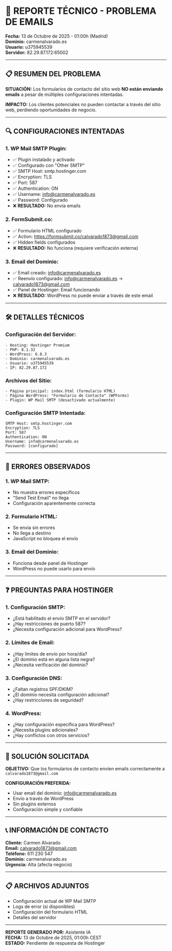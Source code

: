 # 🚨 REPORTE TÉCNICO - PROBLEMA DE EMAILS
**Fecha:** 13 de Octubre de 2025 - 01:00h (Madrid)  
**Dominio:** carmenalvarado.es  
**Usuario:** u375945539  
**Servidor:** 82.29.87.172:65002

---

## 📋 RESUMEN DEL PROBLEMA

**SITUACIÓN:** Los formularios de contacto del sitio web **NO están enviando emails** a pesar de múltiples configuraciones intentadas.

**IMPACTO:** Los clientes potenciales no pueden contactar a través del sitio web, perdiendo oportunidades de negocio.

---

## 🔍 CONFIGURACIONES INTENTADAS

### **1. WP Mail SMTP Plugin:**
- ✅ Plugin instalado y activado
- ✅ Configurado con "Other SMTP"
- ✅ SMTP Host: smtp.hostinger.com
- ✅ Encryption: TLS
- ✅ Port: 587
- ✅ Authentication: ON
- ✅ Username: info@carmenalvarado.es
- ✅ Password: Configurado
- ❌ **RESULTADO:** No envía emails

### **2. FormSubmit.co:**
- ✅ Formulario HTML configurado
- ✅ Action: https://formsubmit.co/calvarado1873@gmail.com
- ✅ Hidden fields configurados
- ❌ **RESULTADO:** No funciona (requiere verificación externa)

### **3. Email del Dominio:**
- ✅ Email creado: info@carmenalvarado.es
- ✅ Reenvío configurado: info@carmenalvarado.es → calvarado1873@gmail.com
- ✅ Panel de Hostinger: Email funcionando
- ❌ **RESULTADO:** WordPress no puede enviar a través de este email

---

## 🛠️ DETALLES TÉCNICOS

### **Configuración del Servidor:**
```
- Hosting: Hostinger Premium
- PHP: 8.1.32
- WordPress: 6.8.3
- Dominio: carmenalvarado.es
- Usuario: u375945539
- IP: 82.29.87.172
```

### **Archivos del Sitio:**
```
- Página principal: index.html (formulario HTML)
- Página WordPress: "Formulario de Contacto" (WPForms)
- Plugin: WP Mail SMTP (desactivado actualmente)
```

### **Configuración SMTP Intentada:**
```
SMTP Host: smtp.hostinger.com
Encryption: TLS
Port: 587
Authentication: ON
Username: info@carmenalvarado.es
Password: [configurado]
```

---

## 🚨 ERRORES OBSERVADOS

### **1. WP Mail SMTP:**
- No muestra errores específicos
- "Send Test Email" no llega
- Configuración aparentemente correcta

### **2. Formulario HTML:**
- Se envía sin errores
- No llega a destino
- JavaScript no bloquea el envío

### **3. Email del Dominio:**
- Funciona desde panel de Hostinger
- WordPress no puede usarlo para envío

---

## ❓ PREGUNTAS PARA HOSTINGER

### **1. Configuración SMTP:**
- ¿Está habilitado el envío SMTP en el servidor?
- ¿Hay restricciones de puerto 587?
- ¿Necesita configuración adicional para WordPress?

### **2. Límites de Email:**
- ¿Hay límites de envío por hora/día?
- ¿El dominio está en alguna lista negra?
- ¿Necesita verificación del dominio?

### **3. Configuración DNS:**
- ¿Faltan registros SPF/DKIM?
- ¿El dominio necesita configuración adicional?
- ¿Hay restricciones de seguridad?

### **4. WordPress:**
- ¿Hay configuración específica para WordPress?
- ¿Necesita plugins adicionales?
- ¿Hay conflictos con otros servicios?

---

## 🎯 SOLUCIÓN SOLICITADA

**OBJETIVO:** Que los formularios de contacto envíen emails correctamente a `calvarado1873@gmail.com`

**CONFIGURACIÓN PREFERIDA:**
- Usar email del dominio: info@carmenalvarado.es
- Envío a través de WordPress
- Sin plugins externos
- Configuración simple y confiable

---

## 📞 INFORMACIÓN DE CONTACTO

**Cliente:** Carmen Alvarado  
**Email:** calvarado1873@gmail.com  
**Teléfono:** 611 230 547  
**Dominio:** carmenalvarado.es  
**Urgencia:** Alta (afecta negocio)

---

## 📋 ARCHIVOS ADJUNTOS

- Configuración actual de WP Mail SMTP
- Logs de error (si disponibles)
- Configuración del formulario HTML
- Detalles del servidor

---

**REPORTE GENERADO POR:** Asistente IA  
**FECHA:** 13 de Octubre de 2025, 01:00h CEST  
**ESTADO:** Pendiente de respuesta de Hostinger
